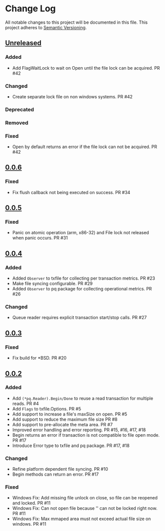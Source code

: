 # Change Log
All notable changes to this project will be documented in this file.
This project adheres to [Semantic Versioning](http://semver.org/).

## [Unreleased]

### Added
- Add FlagWaitLock to wait on Open until the file lock can be acquired. PR #42

### Changed
- Create separate lock file on non windows systems. PR #42

### Deprecated

### Removed

### Fixed
- Open by default returns an error if the file lock can not be acquired. PR #42

## [0.0.6]

### Fixed
- Fix flush callback not being executed on success. PR #34

## [0.0.5]

### Fixed
- Panic on atomic operation (arm, x86-32) and File lock not released when panic occurs. PR #31

## [0.0.4]

### Added
- Added `Observer` to txfile for collecting per transaction metrics. PR #23
- Make file syncing configurable. PR #29
- Added `Observer` to pq package for collecting operational metrics. PR #26

### Changed
- Queue reader requires explicit transaction start/stop calls. PR #27 

## [0.0.3]

### Fixed
- Fix build for *BSD. PR #20


## [0.0.2]

### Added
- Add `(*pq.Reader).Begin/Done` to reuse a read transaction for multiple reads. PR #4
- Add `Flags` to txfile.Options. PR #5
- Add support to increase a file's maxSize on open. PR #5
- Add support to reduce the maximum file size PR #8
- Add support to pre-allocate the meta area. PR #7
- Improved error handling and error reporting. PR #15, #16, #17, #18
- Begin returns an error if transaction is not compatible to file open mode. PR #17
- Introduce Error type to txfile and pq package. PR #17, #18

### Changed
- Refine platform dependent file syncing. PR #10
- Begin methods can return an error. PR #17

### Fixed
- Windows Fix: Add missing file unlock on close, so file can be reopened and locked. PR #11
- Windows Fix: Can not open file because '<filename>' can not be locked right now. PR #11
- Windows Fix: Max mmaped area must not exceed actual file size on windows. PR #11


[Unreleased]: https://github.com/elastic/go-txfile/compare/v0.0.6...HEAD
[0.0.6]: https://github.com/elastic/go-txfile/compare/v0.0.5...v0.0.6
[0.0.5]: https://github.com/elastic/go-txfile/compare/v0.0.4...v0.0.5
[0.0.4]: https://github.com/elastic/go-txfile/compare/v0.0.3...v0.0.4
[0.0.3]: https://github.com/elastic/go-txfile/compare/v0.0.2...v0.0.3
[0.0.2]: https://github.com/elastic/go-txfile/compare/v0.0.1...v0.0.2
